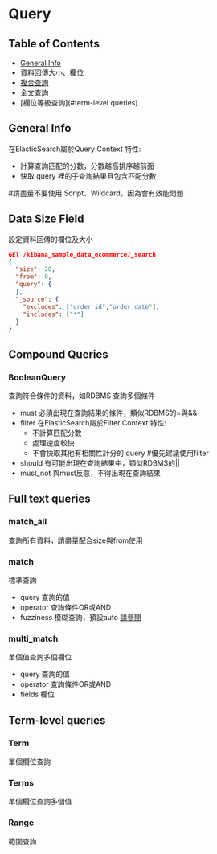 # Query

## Table of Contents
- [General Info](#general-Info)
- [資料回傳大小、欄位](#data-size-field)
- [複合查詢](#compound-queries)
- [全文查詢](#full-text-queries)
- [欄位等級查詢](#term-level queries)

## General Info
在ElasticSearch屬於Query Context
特性:
- 計算查詢匹配的分數，分數越高排序越前面
- 快取 query 裡的子查詢結果且包含匹配分數

#請盡量不要使用 Script、Wildcard，因為會有效能問題

## Data Size Field
設定資料回傳的欄位及大小
```json
GET /kibana_sample_data_ecommerce/_search
{
  "size": 20,
  "from": 0,
  "query": {
  },
  "_source": {
    "excludes": ["order_id","order_date"],
    "includes": ["*"]
  }
}
```

## Compound Queries
### BooleanQuery
查詢符合條件的資料，如RDBMS 查詢多個條件

- must
	必須出現在查詢結果的條件，類似RDBMS的=與&&
- filter
	在ElasticSearch屬於Filter Context
	特性:
	- 不計算匹配分數
	- 處理速度較快
	- 不會快取其他有相關性計分的 query
	#優先建議使用filter
- should
	有可能出現在查詢結果中，類似RDBMS的||
- must_not
	與must反意，不得出現在查詢結果

## Full text queries
### match_all
查詢所有資料，請盡量配合size與from使用

### match
標準查詢

- query
	查詢的值
- operator
	查詢條件OR或AND
- fuzziness
	模糊查詢，預設auto
	[請參閱](https://www.elastic.co/guide/en/elasticsearch/reference/current/common-options.html#fuzziness)

### multi_match
單個值查詢多個欄位

- query
	查詢的值
- operator
	查詢條件OR或AND
- fields
	 欄位
	
## Term-level queries
### Term
單個欄位查詢

### Terms
單個欄位查詢多個值

### Range
範圍查詢